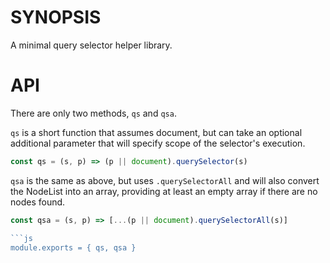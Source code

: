 # SYNOPSIS
A minimal query selector helper library.

# API
There are only two methods, `qs` and `qsa`.

`qs` is a short function that assumes document, but can take an optional
additional parameter that will specify scope of the selector's execution.

```js
const qs = (s, p) => (p || document).querySelector(s)
```

`qsa` is the same as above, but uses `.querySelectorAll` and will also
convert the NodeList into an array, providing at least an empty array if
there are no nodes found.

```js
const qsa = (s, p) => [...(p || document).querySelectorAll(s)]

```js
module.exports = { qs, qsa }
```
